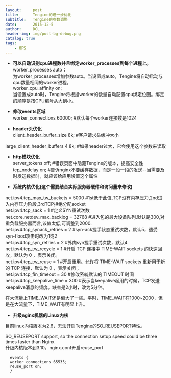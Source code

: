 ```yaml
---
layout:     post
title:      Tengine的进一步优化
subtitle:   Tengine的参数调整
date:       2015-12-5
author:     DCL
header-img: img/post-bg-debug.png
catalog: true
tags:
    - OPS
---
```


- **可以自动识别cpu进程数并且绑定worker_processes到每个进程上。**  
worker_processes auto；  
为worker_processes增加参数auto。当设置成auto，Tengine将自动启动与cpu数量相同的worker进程。  
worker_cpu_affinity on;  
当设置成auto时，Tengine将根据worker的数量自动配置cpu绑定位图。绑定的顺序是按CPU编号从大到小。  


- **修改events区域**  
worker_connections 60000; #默认每个worker连接数是1024 


- **header头优化**  
client_header_buffer_size 8k; #客户请求头缓冲大小   

large_client_header_buffers 4 8k; #如果header过大，它会使用这个参数来读取


- **http模块优化**  
server_tokens off; #错误页面中隐藏Tengine的版本，提高安全性  
tcp_nodelay on; #告诉nginx不要缓存数据，而是一段一段的发送--当需要及时发送数据时，就应该给应用设置这个属性  
 

- **系统内核优化(这个需要结合实际服务器硬件和访问量来修改)**
  
net.ipv4.tcp_max_tw_buckets = 5000    #1st低于此值,TCP没有内存压力,2nd进入内存压力阶段,3rdTCP拒绝分配socket  
net.ipv4.tcp_sack = 1                #定义SYN重试次数   
net.core.netdev_max_backlog = 32768    #进入包的最大设备队列.默认是300,对重负载服务器而言,该值太低,可调整到2000.            
net.ipv4.tcp_synack_retries = 2   #syn-ack握手状态重试次数，默认5，遭受syn-flood攻击时改为1或2   
net.ipv4.tcp_syn_retries = 2       #外向syn握手重试次数，默认4   
net.ipv4.tcp_tw_recycle = 1       #开启 TCP 连接中 TIME-WAIT sockets 的快速回收，默认为 0 ，表示关闭。      
net.ipv4.tcp_tw_reuse = 1        #开启重用。允许将 TIME-WAIT sockets 重新用于新的 TCP 连接，默认为 0 ，表示关闭；     
net.ipv4.tcp_fin_timeout = 30              #修改系統默认的 TIMEOUT 时间    
net.ipv4.tcp_keepalive_time = 300          #表示当keepalive起用的时候，TCP发送   keepalive消息的频度。缺省是2小时，改为5分钟。   


在大流量上TIME_WAIT还是偏大了一些。平时，TIME_WAIT在1000~2000，但是在大流量下，TIME_WAIT有明显上升。
 

- **升级nginx机器的Linux内核**  

目前linux内核版本为2.6，无法开启Tengine的SO_REUSEPORT特性。  

SO_REUSEPORT support, so the connection setup speed could be three times faster than Nginx.       
升级内核版本到3.10，nginx.conf开启reuse_port    

      events {   
      worker_connections 65535;   
      reuse_port on;  
      }  
